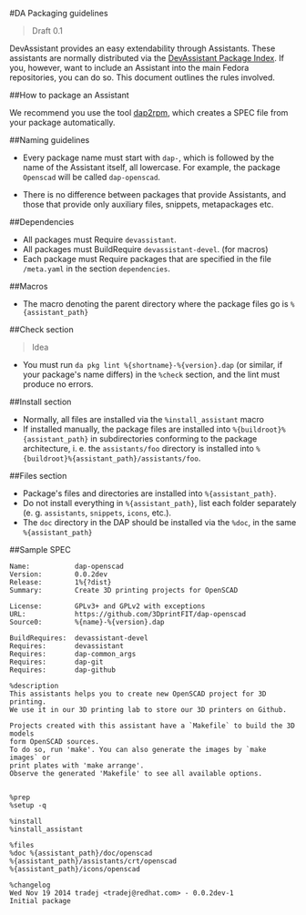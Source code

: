 #DA Packaging guidelines

> Draft 0.1

DevAssistant provides an easy extendability through Assistants. These
assistants are normally distributed via the [DevAssistant Package
Index](https://dapi.devassistant.org). If you, however, want to include an
Assistant into the main Fedora repositories, you can do so. This document
outlines the rules involved.

##How to package an Assistant

We recommend you use the tool
[dap2rpm](https://github.com/devassistant/dap2rpm), which creates a SPEC file
from your package automatically.

##Naming guidelines

* Every package name must start with ``dap-``, which is followed by the name of
  the Assistant itself, all lowercase. For example, the package ``Openscad``
  will be called ``dap-openscad``.

* There is no difference between packages that provide Assistants, and those
  that provide only auxiliary files, snippets, metapackages etc.

##Dependencies

* All packages must Require ``devassistant``.
* All packages must BuildRequire ``devassistant-devel``. (for macros)
* Each package must Require packages that are specified in the file
  ``/meta.yaml`` in the section ``dependencies``.

##Macros

* The macro denoting the parent directory where the package files go is
  ``%{assistant_path}``

##Check section

> Idea

* You must run ``da pkg lint %{shortname}-%{version}.dap`` (or similar, if your
  package's name differs) in the ``%check`` section, and the lint must produce
  no errors.

##Install section

* Normally, all files are installed via the ``%install_assistant`` macro
* If installed manually, the package files are installed into
  ``%{buildroot}%{assistant_path}`` in subdirectories conforming to the package
  architecture, i. e. the ``assistants/foo`` directory is installed into
  ``%{buildroot}%{assistant_path}/assistants/foo``.

##Files section

* Package's files and directories are installed into ``%{assistant_path}``.
* Do not install everything in ``%{assistant_path}``, list each folder
  separately (e. g. ``assistants``, ``snippets``, ``icons``, etc.).
* The ``doc`` directory in the DAP should be installed via the ``%doc``, in the
  same ``%{assistant_path}``

##Sample SPEC

```
Name:           dap-openscad
Version:        0.0.2dev
Release:        1%{?dist}
Summary:        Create 3D printing projects for OpenSCAD

License:        GPLv3+ and GPLv2 with exceptions
URL:            https://github.com/3DprintFIT/dap-openscad
Source0:        %{name}-%{version}.dap

BuildRequires:  devassistant-devel
Requires:       devassistant
Requires:       dap-common_args
Requires:       dap-git
Requires:       dap-github

%description
This assistants helps you to create new OpenSCAD project for 3D printing.
We use it in our 3D printing lab to store our 3D printers on Github.

Projects created with this assistant have a `Makefile` to build the 3D models
form OpenSCAD sources.
To do so, run 'make'. You can also generate the images by `make images` or
print plates with 'make arrange'.
Observe the generated 'Makefile' to see all available options.


%prep
%setup -q

%install
%install_assistant

%files
%doc %{assistant_path}/doc/openscad
%{assistant_path}/assistants/crt/openscad
%{assistant_path}/icons/openscad

%changelog
Wed Nov 19 2014 tradej <tradej@redhat.com> - 0.0.2dev-1
Initial package
```
